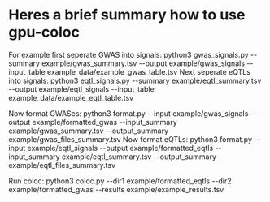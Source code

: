 # Heres a brief summary how to use gpu-coloc

For example first seperate GWAS into signals: python3 gwas_signals.py --summary example/gwas_summary.tsv --output example/gwas_signals --input_table example_data/example_gwas_table.tsv
Next seperate eQTLs into signals: python3 eqtl_signals.py --summary example/eqtl_summary.tsv --output example/eqtl_signals --input_table example_data/example_eqtl_table.tsv

Now format GWASes: python3 format.py --input example/gwas_signals --output example/formatted_gwas --input_summary example/gwas_summary.tsv --output_summary example/gwas_files_summary.tsv
Now format eQTLs: python3 format.py --input example/eqtl_signals --output example/formatted_eqtls --input_summary example/eqtl_summary.tsv --output_summary example/eqtl_files_summary.tsv

Run coloc: python3 coloc.py --dir1 example/formatted_eqtls --dir2 example/formatted_gwas --results example/example_results.tsv